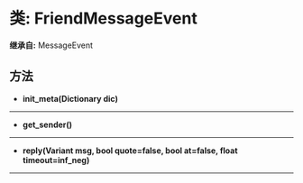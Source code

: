 # 类: FriendMessageEvent  
  
**继承自:** MessageEvent  
  
## 方法 
  
- **init_meta(Dictionary dic)**  
  
---  
  
- **get_sender()**  
  
---  
  
- **reply(Variant msg, bool quote=false, bool at=false, float timeout=inf_neg)**  
  
---  
  


